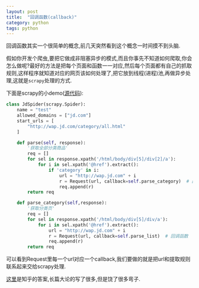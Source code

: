 ```yaml
---
layout: post
title:  "回调函数(callback)"
category: python
tags: python
---
```


回调函数其实一个很简单的概念,前几天突然看到这个概念一时间摸不到头脑.

假如你开发个爬虫,要把它做成非阻塞异步的模式,而且你事先不知道如何爬取,你会怎么做呢?最好的方法是把每个页面和函数一一对应,然后每个页面都有自己的抓取规则,这样程序就知道对应的网页该如何处理了,把它放到线程(进程)池,再做异步处理,这就是`scrapy`处理的方式.

下面是scrapy的小demo([源代码](https://github.com/taizilongxu/scrapy_jingdong/blob/master/tutorial/spiders/jd_spider.py)):

```python
class JdSpider(scrapy.Spider):
    name = "test"
    allowed_domains = ["jd.com"]
    start_urls = [
        "http://wap.jd.com/category/all.html"
    ]

    def parse(self, response):
        '获取全部分类商品'
        req = []
        for sel in response.xpath('/html/body/div[5]/div[2]/a'):
            for i in sel.xpath('@href').extract():
                if 'category' in i:
                    url = "http://wap.jd.com" + i
                    r = Request(url, callback=self.parse_category)  # 回调函数用来指定特定页面的操作.对应的是self.parse_category函数
                    req.append(r)
        return req

    def parse_category(self,response):
        '获取分类页'
        req = []
        for sel in response.xpath('/html/body/div[5]/div/a'):
            for i in sel.xpath('@href').extract():
                url = "http://wap.jd.com" + i
                r = Request(url, callback=self.parse_list)  # 回调函数
                req.append(r)
        return req
```

可以看到Request里每一个url对应一个callback,我们要做的就是把url和提取规则联系起来交给scrapy处理.

[这里](http://www.zhihu.com/question/19801131)是知乎的答案,长篇大论的写了很多,但是饶了很多弯子.

